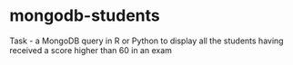 # mongodb-students


Task - a MongoDB query in R or Python to display all the students having received a score higher than 60 in an exam

